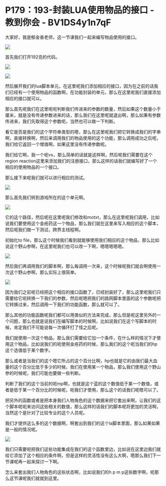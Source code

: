 # P179：193-封装LUA使用物品的接口 - 教到你会 - BV1DS4y1n7qF

大家好，我是郁金香老师，这一节课我们一起来编写物品使用的接口。

![](img/1b2c59089975ea9be4a616330bd03a92_1.png)

首先我们打开192克的代码。

![](img/1b2c59089975ea9be4a616330bd03a92_3.png)

![](img/1b2c59089975ea9be4a616330bd03a92_4.png)

然后展开我们的lua脚本单元，在这里呢我们添加相应的接口，因为在之前的话我们已经有一个使用物品的函数啊，在功能封装的单元，那么在这里呢我们直接添加相应的接口就可以。

那么首先呢我们在这里呢呃判断我们传进来的参数的数量，然后如果这个数量小于厘米，就是没有传递参数进来的话，那么我们在这里呢就退出啊，那么如果有参数传进来，我们先取得这个参数呃，当然也可以做一下判断。

看它是否是我们的这个字符串类型的嗯，那么在这里呢我们把它转换成我们的字串啊，直接转换啊，然后来调用我们的物品使用的这个功能，那么调用成功之后呢，我们给它返回一个增值啊，如果这里没有传递参数呢。

我们给它啊，我一个呃vs，那么简单的话就是这样啊，然后呢我们需要在这个region reaction这里来添加我们的注册接口，那么这样的话我们就编写好了一个相应的使用物品的一个接口。

那么接下来呢我们就可以进行相应的测试。

![](img/1b2c59089975ea9be4a616330bd03a92_6.png)

那么首先我们转到游戏所在的这个单元啊。

![](img/1b2c59089975ea9be4a616330bd03a92_8.png)

它的这个路径，然后呢在这里呢我们修改和motxt，那么在这里呢我们调用，比如说我们要使用这个金疮药这一个物品，那么我们就在这里来写入相应的这个脚本，然后呢我们做一下测试，跨界主线程啊。

初始化to file，那么这个时候我们看到就能够使用我们相应的这个物品，那么比如说这个野山参啊，在这里呢我们也可以改一下啊，嗯嗯嗯嗯嗯。



![](img/1b2c59089975ea9be4a616330bd03a92_10.png)

然后我们再调用我们的脚本啊，那么每调用一次来，这个时候呢我们就会啊使用一次这个野山参啊，那么实际上很简单。



![](img/1b2c59089975ea9be4a616330bd03a92_12.png)

因为我们之前呢已经把这个相应的接口函数了，已经封装好了，那么这里呢我们只需要给它呃转换一下我们的参数，然后呢嗯把我们的路网脚本里面的这个参数呢把它转换过来，然后调用一下我们的功能函数，那么就可以了。

那么其他的功能函数呢我们都可以用类似的方法来完成，那么但是呢这里另外的一个问题，那么也就是说我们在编写脚本的时候啊，比如说我们在这个写脚本的时候，肯定我们不可能说每一次循环打了怪之后呢。

我们就使用一次这个物品，那么我们需要给它加一个条件，在什么样的情况下才使用这个物品，比如说我们的呃使用金疮药的时候，那么我们的这个呃当我们的hp这个选值低于某个数字。

那么或者是当我们的这个嗯它所占的这个百分比啊，hp也就是它的由我们最大血量的这个百分比低于多少的时候，我们在使用某一个物品，那么我们使用这个野山参的时候呢，我们可能也要做一些判断。

判断了我们的这个当前的呃mp啊，也就是这个蓝的这个数值低于某一个数值，或者是低于某一个百分比的时候呢，呃我们才使用，那么这个的话我们呢嗯可以了。

把另外的函数或者是把本身我们人物角色的这个数据来把它套出来啊，让我们的这个脚本呢呃来访问这些相关的数值，那么这样的话我们的脚本呢将更加的灵活啊，当然这个是针对了比较专业的这个人员呢。

我们才提供这么多的这个数据啊，啊套出到我们的这个la脚本里面，那么如果如果是一般的情况呢。

![](img/1b2c59089975ea9be4a616330bd03a92_14.png)

我们只需要呃把我们这些功能集成在我们的这个函数里边，比如说在这里边我们就给它添加了这个相应的条件啊，但是这样的灵活性没有这么大啊，嗯那么我们下一节课呢再一起来探讨一下啊。

怎么来套出我们人物角色的这些状态啊，比如说我们的h p m p这些数字啊，呃那么这节课呢我们就就到这里。

